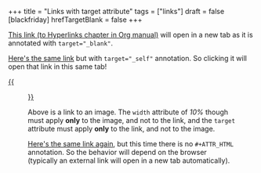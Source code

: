 +++
title = "Links with target attribute"
tags = ["links"]
draft = false
[blackfriday]
  hrefTargetBlank = false
+++

<a href="https://orgmode.org/manual/Hyperlinks.html" target="_blank" rel="noopener">This link (to Hyperlinks chapter in Org manual)</a> will open in a new tab
as it is annotated with `target="_blank"`.

<a href="https://orgmode.org/manual/Hyperlinks.html" target="_self">Here's the same link</a> but with `target="_self"` annotation. So
clicking it will open that link in this same tab!

<a href="https://orgmode.org/img/org-mode-unicorn-logo.png" target="_self">{{<figure src="https://orgmode.org/img/org-mode-unicorn-logo.png" width="10%">}}</a>

Above is a link to an image. The `width` attribute of _10%_ though
must apply **only** to the image, and not to the link, and the `target`
attribute must apply **only** to the link, and not to the image.

[Here's the same link again](https://orgmode.org/manual/Hyperlinks.html), but this time there is no `#+ATTR_HTML`
annotation. So the behavior will depend on the browser (typically an
external link will open in a new tab automatically).
